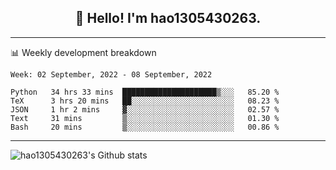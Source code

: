 <h2 align="center">👋 Hello! I'm hao1305430263.</h2>


---- 
📊 Weekly development breakdown

<!--START_SECTION:waka-->
```text
Week: 02 September, 2022 - 08 September, 2022

Python   34 hrs 33 mins  █████████████████████▒░░░   85.20 % 
TeX      3 hrs 20 mins   ██░░░░░░░░░░░░░░░░░░░░░░░   08.23 % 
JSON     1 hr 2 mins     ▓░░░░░░░░░░░░░░░░░░░░░░░░   02.57 % 
Text     31 mins         ▒░░░░░░░░░░░░░░░░░░░░░░░░   01.30 % 
Bash     20 mins         ▒░░░░░░░░░░░░░░░░░░░░░░░░   00.86 % 
```
<!--END_SECTION:waka-->
----
![hao1305430263's Github stats](https://github-readme-stats.vercel.app/api?username=hao1305430263&show_icons=true)


<!--
**hao1305430263/hao1305430263** is a ✨ _special_ ✨ repository because its `README.md` (this file) appears on your GitHub profile.

Here are some ideas to get you started:

- 🔭 I’m currently working on ...
- 🌱 I’m currently learning ...
- 👯 I’m looking to collaborate on ...
- 🤔 I’m looking for help with ...
- 💬 Ask me about ...
- 📫 How to reach me: ...
- 😄 Pronouns: ...
- ⚡ Fun fact: ...
-->
